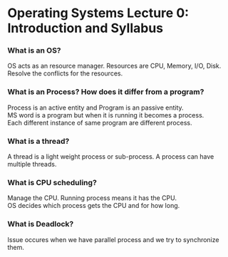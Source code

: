 #  Operating Systems Lecture 0: Introduction and Syllabus 


### What is an OS?  
OS acts as an resource manager. Resources are CPU, Memory, I/O, Disk.
Resolve the conflicts for the resources.


### What is an Process? How does it differ from a program?
Process is an active entity and Program is an passive entity.  
MS word is a program but when it is running it becomes a process.   
Each different instance of same program are different process.


### What is a thread?
A thread is a light weight process or sub-process. A process can have multiple threads.


### What is CPU scheduling?
Manage the CPU. Running process means it has the CPU.   
OS decides which process gets the CPU and for how long.


### What is Deadlock?
Issue occures when we have parallel process and we try to synchronize them.